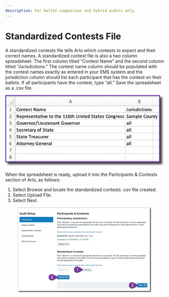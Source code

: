 ```yaml
---
description: For ballot comparison and hybrid audits only.
---
```


# Standardized Contests File

A standardized contests file tells Arlo which contests to expect and their correct names. A standardized contest file is also a two column spreadsheet. The first column titled “Contest Name” and the second column titled “Jurisdictions.”  The contest name column should be populated with the contest names exactly as entered in your EMS system and the jurisdiction column should list each participant that has the contest on their ballots. If all participants have the contest, type “all.” Save the spreadsheet as a .csv file.

![](<../../.gitbook/assets/image (73) (1).png>)

When the spreadsheet is ready, upload it into the Participants & Contests section of Arlo, as follows:

1. Select Browse and locate the standardized contests .csv file created.
2. Select Upload File.
3. Select Next.

<figure><img src="../../.gitbook/assets/image (5).png" alt=""><figcaption></figcaption></figure>
